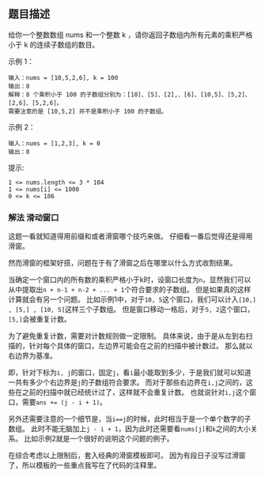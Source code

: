 ## 题目描述
给你一个整数数组 nums 和一个整数 k ，请你返回子数组内所有元素的乘积严格小于 k 的连续子数组的数目。

示例 1：
```
输入：nums = [10,5,2,6], k = 100
输出：8
解释：8 个乘积小于 100 的子数组分别为：[10]、[5]、[2],、[6]、[10,5]、[5,2]、[2,6]、[5,2,6]。
需要注意的是 [10,5,2] 并不是乘积小于 100 的子数组。
```
示例 2：
```
输入：nums = [1,2,3], k = 0
输出：0
```

提示:
```
1 <= nums.length <= 3 * 104
1 <= nums[i] <= 1000
0 <= k <= 106
```

### 解法 滑动窗口
这题一看就知道得用前缀和或者滑窗哪个技巧来做。
仔细看一番后觉得还是得用滑窗。

然而滑窗的框架好搭，问题在于有了滑窗之后在哪里以什么方式收割结果。

当确定一个窗口内的所有数的乘积严格小于k时，设窗口长度为`n`，显然我们可以从中提取出`n + n-1 + n-2 + ... + 1`个符合要求的子数组。
但是如果真的这样计算就会有另一个问题。
比如示例1中，对于`10, 5`这个窗口，我们可以计入`[10,] , [5,] , [10, 5]`这样三个子数组。
但是窗口移动一格后，对于`5, 2`这个窗口，`[5,]`会被重复计数。

为了避免重复计数，需要对计数规则做一定限制。
具体来说，由于是从左到右扫描的，针对每个具体的窗口，左边界可能会在之前的扫描中被计数过。
那么就以右边界为基准。

即，针对下标为`i, j`的窗口，固定`j`，看`i`最小能取到多少，于是我们就可以知道一共有多少个右边界是`j`的子数组符合要求。
而对于那些右边界在`i,j`之间的，这些在之前的扫描中就已经统计过了，这样就不会重复计数。
也就说针对`i,j`这个窗口，需要`ans += (j - i + 1)`。

另外还需要注意的一个细节是，当`i==j`的时候，此时相当于是一个单个数字的子数组。
此时不能无脑加上`j - i + 1`，因为此时还需要看`nums[j]`和`k`之间的大小关系。
比如示例2就是一个很好的说明这个问题的例子。

在综合考虑以上限制后，套入经典的滑窗模板即可。
因为有段日子没写过滑窗了，所以模板的一些重点我写在了代码的注释里。